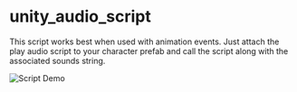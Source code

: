 # unity_audio_script

This script works best when used with animation events. Just attach the play audio script to your character prefab and call the script along with the associated sounds string.



![Script Demo](https://i.imgur.com/eGkrE5L.png)
